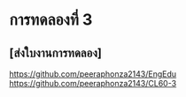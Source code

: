 ﻿# การทดลองที่ 3 

## [ส่งใบงานการทดลอง]
https://github.com/peeraphonza2143/EngEdu
https://github.com/peeraphonza2143/CL60-3
